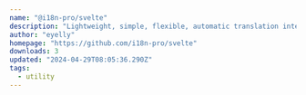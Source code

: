 ```yaml
---
name: "@i18n-pro/svelte"
description: "Lightweight, simple, flexible, automatic translation internationalization tool for Svelte（适用于 Svelte 的轻量、简单、灵活、自动翻译的国际化工具）"
author: "eyelly"
homepage: "https://github.com/i18n-pro/svelte"
downloads: 3
updated: "2024-04-29T08:05:36.290Z"
tags: 
  - utility
---
```

